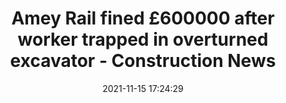 ---
"title": "Amey Rail fined £600000 after worker trapped in overturned excavator - Construction News"
"date": "2021-11-15 17:24:29"
"feed_name": "GOOGLENEWSCONSTRUCTION"
"feed_website": "https://news.google.com/search?q=construction%2Bincident&hl=en-US&gl=US&ceid=US:en"
"feed_rss": "https://news.google.com/rss/search?q=construction%2Bincident&hl=en-US&gl=US&ceid=US:en"
"link": "https://www.constructionnews.co.uk/contractors/amey/amey-rail-fined-600000-after-worker-trapped-in-overturned-excavator-15-11-2021/"
"source": "{'href': 'https://www.constructionnews.co.uk', 'title': 'Construction News'}"
"file": "_posts/2021-1-1-482b921e9254c3d2ecc457f602b071a3d22df660.md"
"accident": "1"
"drilling": "0"
"dead": "0"
"injured": "0"
"arrested": "0"
"place": "unknown place"
"where": "unknown site"
"causes": "unknown"
"place_uri": "unknown place"
---